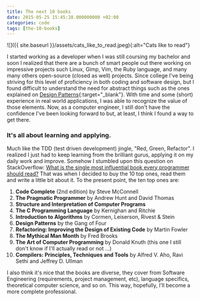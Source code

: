 ```yaml
---
title: The next 10 books
date: 2015-05-25 15:45:28.000000000 +02:00
categories: code
tags: [the-10-books]
---
```


![]({{ site.baseurl }}/assets/cats_like_to_read.jpeg){:alt="Cats like to read"}

I started working as a developer when I was still coursing my bachelor and soon I realized that there are a bunch of smart people out there working on impressive projects such Linux, Gimp, Vim, the Ruby language, and many many others open-source (closed as well) projects. Since college I've being striving for this level of proficiency in both coding and software design, but I found difficult to understand the need for abstract things such as the ones explained on [Design Patterns](https://books.google.de/books?id=6oHuKQe3TjQC&amp;printsec=frontcover&amp;dq=design+patterns&amp;hl=en&amp;sa=X&amp;ei=gSZjVc6ZHoKjsgGK4oHIDA&amp;redir_esc=y#v=onepage&amp;q=design%20patterns&amp;f=false){:target="_blank"}. With time and some (short) experience in real world applications, I was able to recognize the value of those elements. Now, as a computer engineer, I still don't have the confidence I've been looking forward to but, at least, I think I found a way to get there.

### It's all about learning and applying.

Much like the TDD (test driven development) jingle, "Red, Green, Refactor". I realized I just had to keep learning from the brilliant gurus, applying it on my daily work and improve. Somehow I stumbled upon this question on StackOverflow: [What is the single most influential book every programmer should read?](http://stackoverflow.com/questions/1711/what-is-the-single-most-influential-book-every-programmer-should-read) That was when I decided to buy the 10 top ones, read them and write a little bit about it. To the present point, the ten top ones are:

<ol>
<li><strong>Code Complete</strong> (2nd edition) by Steve McConnell</li>
<li><strong>The Pragmatic Programmer</strong> by Andrew Hunt and David Thomas</li>
<li><strong>Structure and Interpretation of Computer Programs</strong></li>
<li><strong>The C Programming Language</strong> by Kernighan and Ritchie</li>
<li><strong>Introduction to Algorithms</strong> by Cormen, Leiserson, Rivest &amp; Stein</li>
<li><strong>Design Patterns</strong> by the Gang of Four</li>
<li><strong>Refactoring: Improving the Design of Existing Code</strong> by Martin Fowler</li>
<li><strong>The Mythical Man Month</strong> by Fred Brooks</li>
<li><strong>The Art of Computer Programming</strong> by Donald Knuth (this one I still don't know if I'll actually read or not ...)</li>
<li><strong>Compilers: Principles, Techniques and Tools</strong> by Alfred V. Aho, Ravi Sethi and Jeffrey D. Ullman</li>
</ol>

I also think it's nice that the books are diverse, they cover from Software Engineering (requirements, project management, etc), language specifics, theoretical computer science, and so on. This way, hopefully, I'll become a more complete professional.
